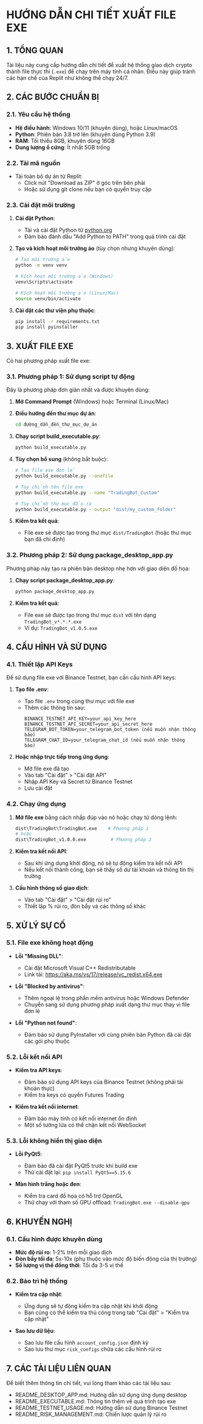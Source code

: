 # HƯỚNG DẪN CHI TIẾT XUẤT FILE EXE

## 1. TỔNG QUAN

Tài liệu này cung cấp hướng dẫn chi tiết để xuất hệ thống giao dịch crypto thành file thực thi (`.exe`) để chạy trên máy tính cá nhân. Điều này giúp tránh các hạn chế của Replit như không thể chạy 24/7.

## 2. CÁC BƯỚC CHUẨN BỊ

### 2.1. Yêu cầu hệ thống

- **Hệ điều hành**: Windows 10/11 (khuyên dùng), hoặc Linux/macOS
- **Python**: Phiên bản 3.8 trở lên (khuyên dùng Python 3.9)
- **RAM**: Tối thiểu 8GB, khuyên dùng 16GB
- **Dung lượng ổ cứng**: Ít nhất 5GB trống

### 2.2. Tải mã nguồn

- Tải toàn bộ dự án từ Replit:
  - Click nút "Download as ZIP" ở góc trên bên phải
  - Hoặc sử dụng git clone nếu bạn có quyền truy cập

### 2.3. Cài đặt môi trường

1. **Cài đặt Python**:
   - Tải và cài đặt Python từ [python.org](https://www.python.org/downloads/)
   - Đảm bảo đánh dấu "Add Python to PATH" trong quá trình cài đặt

2. **Tạo và kích hoạt môi trường ảo** (tùy chọn nhưng khuyên dùng):
   ```bash
   # Tạo môi trường ảo
   python -m venv venv

   # Kích hoạt môi trường ảo (Windows)
   venv\Scripts\activate

   # Kích hoạt môi trường ảo (Linux/Mac)
   source venv/bin/activate
   ```

3. **Cài đặt các thư viện phụ thuộc**:
   ```bash
   pip install -r requirements.txt
   pip install pyinstaller
   ```

## 3. XUẤT FILE EXE

Có hai phương pháp xuất file exe:

### 3.1. Phương pháp 1: Sử dụng script tự động

Đây là phương pháp đơn giản nhất và được khuyên dùng:

1. **Mở Command Prompt** (Windows) hoặc Terminal (Linux/Mac)

2. **Điều hướng đến thư mục dự án**:
   ```bash
   cd đường_dẫn_đến_thư_mục_dự_án
   ```

3. **Chạy script build_executable.py**:
   ```bash
   python build_executable.py
   ```

4. **Tùy chọn bổ sung** (không bắt buộc):
   ```bash
   # Tạo file exe đơn lẻ
   python build_executable.py --onefile

   # Tùy chỉnh tên file exe
   python build_executable.py --name "TradingBot_Custom"
   
   # Tùy chỉnh thư mục đầu ra
   python build_executable.py --output "dist/my_custom_folder"
   ```

5. **Kiểm tra kết quả**:
   - File exe sẽ được tạo trong thư mục `dist/TradingBot` (hoặc thư mục bạn đã chỉ định)

### 3.2. Phương pháp 2: Sử dụng package_desktop_app.py

Phương pháp này tạo ra phiên bản desktop nhẹ hơn với giao diện đồ họa:

1. **Chạy script package_desktop_app.py**:
   ```bash
   python package_desktop_app.py
   ```

2. **Kiểm tra kết quả**:
   - File exe sẽ được tạo trong thư mục `dist` với tên dạng `TradingBot_v*.*.*.exe`
   - Ví dụ: `TradingBot_v1.0.5.exe`

## 4. CẤU HÌNH VÀ SỬ DỤNG

### 4.1. Thiết lập API Keys

Để sử dụng file exe với Binance Testnet, bạn cần cấu hình API keys:

1. **Tạo file .env**:
   - Tạo file `.env` trong cùng thư mục với file exe
   - Thêm các thông tin sau:
     ```
     BINANCE_TESTNET_API_KEY=your_api_key_here
     BINANCE_TESTNET_API_SECRET=your_api_secret_here
     TELEGRAM_BOT_TOKEN=your_telegram_bot_token (nếu muốn nhận thông báo)
     TELEGRAM_CHAT_ID=your_telegram_chat_id (nếu muốn nhận thông báo)
     ```

2. **Hoặc nhập trực tiếp trong ứng dụng**:
   - Mở file exe đã tạo
   - Vào tab "Cài đặt" > "Cài đặt API"
   - Nhập API Key và Secret từ Binance Testnet
   - Lưu cài đặt

### 4.2. Chạy ứng dụng

1. **Mở file exe** bằng cách nhấp đúp vào nó hoặc chạy từ dòng lệnh:
   ```bash
   dist\TradingBot\TradingBot.exe    # Phương pháp 1
   # hoặc
   dist\TradingBot_v1.0.0.exe         # Phương pháp 2
   ```

2. **Kiểm tra kết nối API**:
   - Sau khi ứng dụng khởi động, nó sẽ tự động kiểm tra kết nối API
   - Nếu kết nối thành công, bạn sẽ thấy số dư tài khoản và thông tin thị trường

3. **Cấu hình thông số giao dịch**:
   - Vào tab "Cài đặt" > "Cài đặt rủi ro"
   - Thiết lập % rủi ro, đòn bẩy và các thông số khác

## 5. XỬ LÝ SỰ CỐ

### 5.1. File exe không hoạt động

- **Lỗi "Missing DLL"**:
  - Cài đặt Microsoft Visual C++ Redistributable
  - Link tải: https://aka.ms/vs/17/release/vc_redist.x64.exe

- **Lỗi "Blocked by antivirus"**:
  - Thêm ngoại lệ trong phần mềm antivirus hoặc Windows Defender
  - Chuyển sang sử dụng phương pháp xuất dạng thư mục thay vì file đơn lẻ

- **Lỗi "Python not found"**:
  - Đảm bảo sử dụng PyInstaller với cùng phiên bản Python đã cài đặt các gói phụ thuộc

### 5.2. Lỗi kết nối API

- **Kiểm tra API keys**:
  - Đảm bảo sử dụng API keys của Binance Testnet (không phải tài khoản thực)
  - Kiểm tra keys có quyền Futures Trading

- **Kiểm tra kết nối internet**:
  - Đảm bảo máy tính có kết nối internet ổn định
  - Một số tường lửa có thể chặn kết nối WebSocket

### 5.3. Lỗi không hiển thị giao diện

- **Lỗi PyQt5**:
  - Đảm bảo đã cài đặt PyQt5 trước khi build exe
  - Thử cài đặt lại: `pip install PyQt5==5.15.6`

- **Màn hình trắng hoặc đen**:
  - Kiểm tra card đồ họa có hỗ trợ OpenGL
  - Thử chạy với tham số GPU offload: `TradingBot.exe --disable-gpu`

## 6. KHUYẾN NGHỊ

### 6.1. Cấu hình được khuyên dùng

- **Mức độ rủi ro**: 1-2% trên mỗi giao dịch
- **Đòn bẩy tối đa**: 5x-10x (phụ thuộc vào mức độ biến động của thị trường)
- **Số lượng vị thế đồng thời**: Tối đa 3-5 vị thế

### 6.2. Bảo trì hệ thống

- **Kiểm tra cập nhật**:
  - Ứng dụng sẽ tự động kiểm tra cập nhật khi khởi động
  - Bạn cũng có thể kiểm tra thủ công trong tab "Cài đặt" > "Kiểm tra cập nhật"

- **Sao lưu dữ liệu**:
  - Sao lưu file cấu hình `account_config.json` định kỳ
  - Sao lưu thư mục `risk_configs` chứa các cấu hình rủi ro

## 7. CÁC TÀI LIỆU LIÊN QUAN

Để biết thêm thông tin chi tiết, vui lòng tham khảo các tài liệu sau:

- README_DESKTOP_APP.md: Hướng dẫn sử dụng ứng dụng desktop
- README_EXECUTABLE.md: Thông tin thêm về quá trình tạo exe
- README_TESTNET_USAGE.md: Hướng dẫn sử dụng Binance Testnet 
- README_RISK_MANAGEMENT.md: Chiến lược quản lý rủi ro